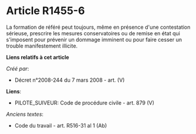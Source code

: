 # Article R1455-6

La formation de référé peut toujours, même en présence d'une contestation sérieuse, prescrire les mesures conservatoires ou
de remise en état qui s'imposent pour prévenir un dommage imminent ou pour faire cesser un trouble manifestement illicite.

**Liens relatifs à cet article**

_Créé par_:

  - Décret n°2008-244 du 7 mars 2008 - art. (V)

**Liens**:

  - PILOTE_SUIVEUR: Code de procédure civile - art. 879 (V)

_Anciens textes_:

  - Code du travail - art. R516-31 al 1 (Ab)
